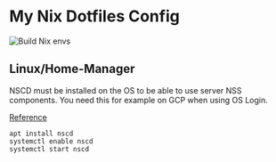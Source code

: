 # My Nix Dotfiles Config

![Build Nix envs](https://github.com/vdesjardins/nix-dotfiles/workflows/Build%20Nix%20envs/badge.svg)

## Linux/Home-Manager

NSCD must be installed on the OS to be able to use server NSS components. You need this for example on GCP when using OS Login.

[Reference](https://github.com/NixOS/nixpkgs/issues/36297)

```
apt install nscd
systemctl enable nscd
systemctl start nscd
```
